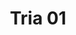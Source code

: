 ---
title: Tria 01
image_primary: img/TRIA_01.jpg
description: "TRIA%20is%20a%20wall%20light%20designed%20as%20a%20modular%20system%20made%20with%20led%20plates%2C%20which%20makes%20it%20easy%20to%20build%20up%20light%20clusters%20connected%20to%20each%20other%20by%20an%20inside%20structure.%20The%20TRIA%20frontal%20parts%20are%20made%20in%20white%20lacquer%20or%20natural%20oak%20and%20they%20can%20be%20slightly%20moved%20to%20offer%20a%20suggestive%20play%20of%20light%20and%20shadow%20around%20the%20organic%20shape%20of%20the%20diffuser.%20TRIA%20can%20be%20installed%20either%20as%20a%20single%20wall%20light%20or%20as%20a%20light%20module%20with%20a%20sole%20connection%20point%20on%20the%20wall%20which%20makes%20it%20easier%20to%20be%20installed%20in%20halls%2C%20offices%20and%20hotel%20reception%20desks%20and%20lobbies.%20A%20dimmable%20version%20is%20available%20only%20for%20TRIA%2002%2C%20TRIA%2003%20and%20sets.%0A%0A"
designer: Rubén Saldaña
image_thumb: img/TRIA_01.jpg
href: https://www.bover.es/en/lamp/tria-01/
tags: 
  - bover
  - Outdoor
  - Wall
  - New
  - Indoor
  - outdoor-lamps
category: outdoor-lamps
subtitle: 
manufacturer: Bover
slug: /manufacturers/bover/outdoor-lamps/ruben-saldana-tria-01
---